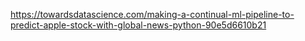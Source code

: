 
https://towardsdatascience.com/making-a-continual-ml-pipeline-to-predict-apple-stock-with-global-news-python-90e5d6610b21